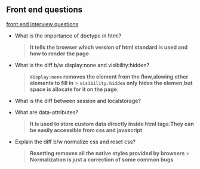 ## Front end questions

[front end interview questions](https://www.cosmicnovo.com/2017/08/17/web-developer-interview-questions-answers/)

- What is the importance of doctype in html?

  > **It tells the browser which version of html standard is used and how to render the page**

- What is the diff b/w display:none and visibility:hidden?

  > **`display:none` removes the element from the flow,alowing other elements to fill in** > **`visibility:hidden` only hides the elemen,but space is allocate for it on the page.**

- What is the diff between session and localstorage?

- What are data-attributes?

  > **It is used to store custom data directly inside html tags.They can be easily accessible from css and javascript**

- Explain the diff b/w normalize css and reset css?
  > **Resetting removes all the native styles provided by browsers** > **Normalization is just a correction of some common bugs**
